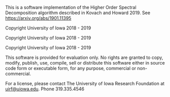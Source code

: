 
This is a software implementation of the Higher Order Spectral Decomposition algorithm described in Kovach and Howard 2019.
See https://arxiv.org/abs/1901.11395

Copyright University of Iowa 2018 - 2019

Copyright University of Iowa 2018 - 2019

Copyright University of Iowa 2018 - 2019

This software is provided for evaluation only. No rights are granted to copy, modify, publish, use, compile, sell or distribute this software either in source code form or executable form, for any purpose, commercial or non-commercial. 

For a license, please contact The University of Iowa Research Foundation at uirf@uiowa.edu. Phone 319.335.4546


